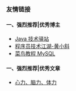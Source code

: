 ### 友情链接

#### 一、强烈推荐|优秀博主

- [Java 技术驿站](http://cmsblogs.com/?page_id=3027)
- [程序员技术江湖-黄小斜](https://how2playlife.com/categories/)
- [菜鸟教程 MySQL](https://www.runoob.com/mysql/mysql-group-by-statement.html)

#### 一、强烈推荐|优秀文章

- [心力、脑力、体力](https://yq.aliyun.com/articles/411857?spm=a2c4e.11153940.0.0.6e4875bfUDMxab)
